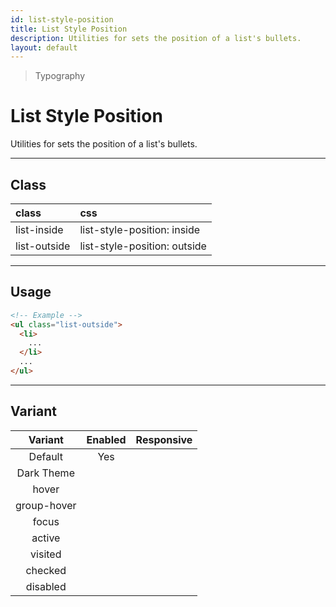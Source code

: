 ```yaml
---
id: list-style-position
title: List Style Position
description: Utilities for sets the position of a list's bullets.
layout: default
---
```


> Typography

# List Style Position

Utilities for sets the position of a list's bullets.

---

## Class

| <span class="px-3 py-1 text-white dark:text-charcoal-100 bg-charcoal-100 dark:bg-gray-600 rounded-full">class</span> | <span class="px-3 py-1 text-white dark:text-charcoal-100 bg-charcoal-100 dark:bg-gray-600 rounded-full">css</span> |
|:--|:--|
| list-inside | list-style-position: inside |
| list-outside | list-style-position: outside |

---

## Usage

```html
<!-- Example -->
<ul class="list-outside">
  <li>
    ...
  </li>
  ...
</ul>
```

---

## Variant

| <span class="font-semibold underline">Variant</span> | <span class="font-semibold underline">Enabled</span> | <span class="font-semibold underline">Responsive</span> |
|:-:|:-:|:-:|
| Default | Yes | |
| Dark Theme | | |
| hover| | |
| group-hover | | |
| focus | | |
| active | | |
| visited | | |
| checked | | |
| disabled | | |